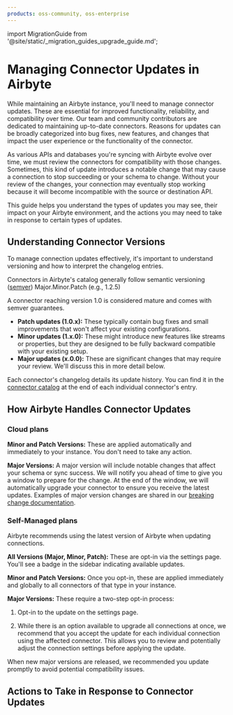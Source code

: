 ```yaml
---
products: oss-community, oss-enterprise
---
```


import MigrationGuide from '@site/static/_migration_guides_upgrade_guide.md';

# Managing Connector Updates in Airbyte

While maintaining an Airbyte instance, you'll need to manage connector updates. These are essential for improved functionality, reliability, and compatibility over time. Our team and community contributors are dedicated to maintaining up-to-date connectors. Reasons for updates can be broadly categorized into bug fixes, new features, and changes that impact the user experience or the functionality of the connector.

As various APIs and databases you're syncing with Airbyte evolve over time, we must review the connectors for compatibility with those changes. Sometimes, this kind of update introduces a notable change that may cause a connection to stop succeeding or your schema to change.  Without your review of the changes, your connection may eventually stop working because it will become incompatible with the source or destination API.

This guide helps you understand the types of updates you may see, their impact on your Airbyte environment, and the actions you may need to take in response to certain types of updates.

## Understanding Connector Versions

To manage connection updates effectively, it's important to understand versioning and how to interpret the changelog entries.

Connectors in Airbyte's catalog generally follow semantic versioning ([semver](https://semver.org/)) Major.Minor.Patch (e.g., 1.2.5)

A connector reaching version 1.0 is considered mature and comes with semver guarantees. 

* **Patch updates (1.0.x):** These typically contain bug fixes and small improvements that won't affect your existing configurations.
* **Minor updates (1.x.0):** These might introduce new features like streams or properties, but they are designed to be fully backward compatible with your existing setup.
* **Major updates (x.0.0):** These are significant changes that may require your review. We'll discuss this in more detail below.

Each connector's changelog details its update history. You can find it in the [connector catalog](/integrations/) at the end of each individual connector's entry.

<Arcade id="vMZISMWeitH8X7kT1ArF" title="Review a Connector Changelog" paddingBottom="calc(61.37931034482759% + 41px)" />

## How Airbyte Handles Connector Updates

### Cloud plans

**Minor and Patch Versions:** These are applied automatically and immediately to your instance. You don't need to take any action.

**Major Versions:** A major version will include notable changes that affect your schema or sync success. We will notify you ahead of time to give you a window to prepare for the change. At the end of the window, we will automatically upgrade your connector to ensure you receive the latest updates. Examples of major version changes are shared in our [breaking change documentation](/platform/using-airbyte/schema-change-management#major-connector-version-upgrades).

### Self-Managed plans

Airbyte recommends using the latest version of Airbyte when updating connections.

**All Versions (Major, Minor, Patch):** These are opt-in via the settings page. You'll see a badge in the sidebar indicating available updates.

**Minor and Patch Versions:** Once you opt-in, these are applied immediately and globally to all connectors of that type in your instance.

**Major Versions:** These require a two-step opt-in process:
1. Opt-in to the update on the settings page.

2. While there is an option available to upgrade all connections at once, we recommend that you accept the update for each individual connection using the affected connector. This allows you to review and potentially adjust the connection settings before applying the update.

<Arcade id="WfelDcLx6EivqngiTlFR" title="Settings > Connector Upgrade Prompts" paddingBottom="calc(61.37931034482759% + 41px)" />

When new major versions are released, we recommended you update promptly to avoid potential compatibility issues.

## Actions to Take in Response to Connector Updates

<MigrationGuide />
